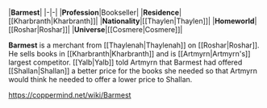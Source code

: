 |**Barmest**|
|-|-|
|**Profession**|Bookseller|
|**Residence**|[[Kharbranth\|Kharbranth]]|
|**Nationality**|[[Thaylen\|Thaylen]]|
|**Homeworld**|[[Roshar\|Roshar]]|
|**Universe**|[[Cosmere\|Cosmere]]|

**Barmest** is a merchant from [[Thaylenah\|Thaylenah]] on [[Roshar\|Roshar]].
He sells books in [[Kharbranth\|Kharbranth]] and is [[Artmyrn\|Artmyrn's]] largest competitor. [[Yalb\|Yalb]] told Artmyrn that Barmest had offered [[Shallan\|Shallan]] a better price for the books she needed so that Artmyrn would think he needed to offer a lower price to Shallan.



https://coppermind.net/wiki/Barmest